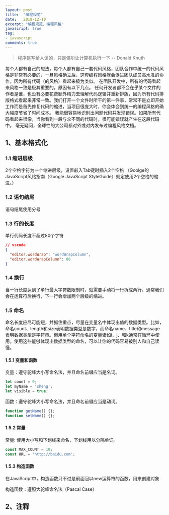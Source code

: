 ```yaml
---
layout: post
title:  "编程规范"
date:   2019-12-10
excerpt: "编程规范、编程风格"
javascript: true
tag:
- javascript
comments: true
---
```


> 程序是写给人读的，只是偶尔让计算机执行一下   -- Donald Knuth

每个人都有自己的想法，每个人都有自己一套代码风格，团队合作中统一的代码风格是非常有必要的，一旦风格确立后，这套编程风格就会促进团队成员高水准的协作，因为所有代码（的风格）看起来极为类似。
在团队开发中，所有的代码看起来风格一致是极其重要的，原因有以下几点。
任何开发者都不会在乎某个文件的作者是谁，也没有必要花费额外精力去理解代码逻辑并重新排版，因为所有代码排版格式看起来非常一致。我们打开一个文件时所干的第一件事，常常不是立即开始工作而是首先修复代码的缩进，当项目很庞大时，你会体会到统一的编程风格的确大幅度节省了时间成本。
我能很容易地识别出问题代码并发现错误。如果所有代码看起来很像，当你看到一段与众不同的代码时，很可能错误就产生在这段代码中。
毫无疑问，全球性的大公司都对外或对内发布过编程风格文档。


## 1、基本格式化

### 1.1 缩进层级

2个空格字符为一个缩进层级，设置敲入Tab键时插入2个空格   （Goolge的JavaScript风格指南（Google JavaScript StyleGuide）规定使用2个空格的缩进。）

### 1.2 语句结尾

语句结尾使用分号

### 1.3 行的长度

单行代码长度不超过80个字符

```json
// vscode
{
  "editor.wordWrap": "wordWrapColumn",
  "editor.wordWrapColumn": 80
}
```

### 1.4 换行

当一行长度达到了单行最大字符数限制时，就需要手动将一行拆成两行。通常我们会在运算符后换行，下一行会增加两个层级的缩进。

### 1.5 命名

命名长度应尽可能短，并抓住重点，尽量在变量名中体现出值的数据类型。比如，命名count、length和size表明数据类型是数字，而命名name、title和message表明数据类型是字符串。但用单个字符命名的变量诸如i、j、和k通常在循环中使用。使用这些能够体现出数据类型的命名，可以让你的代码容易被别人和自己读懂。

#### 1.5.1 变量和函数

变量：遵守驼峰大小写命名法，并且命名前缀应当是名词。

```javascript
let count = 0;
let myName = 'sheng';
let visible = true;
```

函数：遵守驼峰大小写命名法，并且命名前缀应当是动词。

```javascript
function getName() {};
function setName() {};
```

#### 1.5.2 常量

常量: 使用大小写和下划线来命名，下划线用以分隔单词。

```javascript
const MAX_COUNT = 10;
const URL = 'http://baidu.com';
```
#### 1.5.3 构造函数

在JavaScript中，构造函数只不过是前面冠以new运算符的函数，用来创建对象

构造函数：遵照大驼峰命名法（Pascal Case）

## 2、注释





